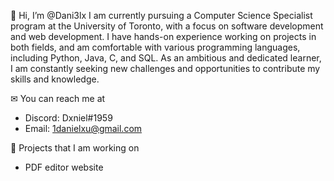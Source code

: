 👋 Hi, I’m @Dani3lx
I am currently pursuing a Computer Science Specialist program at the University of Toronto, with a focus on software development and web development. I have hands-on experience working on projects in both fields, and am comfortable with various programming languages, including Python, Java, C, and SQL. As an ambitious and dedicated learner, I am constantly seeking new challenges and opportunities to contribute my skills and knowledge.

✉ You can reach me at
- Discord: Dxniel#1959
- Email: 1danielxu@gmail.com

💼 Projects that I am working on
- PDF editor website
